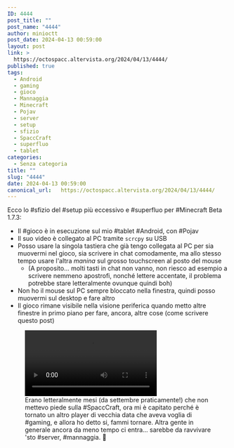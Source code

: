 ```yaml
---
ID: 4444
post_title: ""
post_name: "4444"
author: minioctt
post_date: 2024-04-13 00:59:00
layout: post
link: >
  https://octospacc.altervista.org/2024/04/13/4444/
published: true
tags:
  - Android
  - gaming
  - gioco
  - Mannaggia
  - Minecraft
  - Pojav
  - server
  - setup
  - sfizio
  - SpaccCraft
  - superfluo
  - tablet
categories:
  - Senza categoria
title: ""
slug: "4444"
date: 2024-04-13 00:59:00
canonical_url:   https://octospacc.altervista.org/2024/04/13/4444/
---
```

<!-- wp:paragraph -->
<p markdown="1">Ecco lo #sfizio del #setup più eccessivo e #superfluo per #Minecraft Beta 1.7.3:</p>
<!-- /wp:paragraph -->

<!-- wp:list -->
<ul><!-- wp:list-item -->
<li>Il #gioco è in esecuzione sul mio #tablet #Android, con #Pojav</li>
<!-- /wp:list-item -->

<!-- wp:list-item -->
<li>Il suo video è collegato al PC tramite <code>scrcpy</code> su USB</li>
<!-- /wp:list-item -->

<!-- wp:list-item -->
<li>Posso usare la singola tastiera che già tengo collegata al PC per sia muovermi nel gioco, sia scrivere in chat comodamente, ma allo stesso tempo usare l'altra <em>manina</em> sul grosso touchscreen al posto del mouse<!-- wp:list -->
<ul><!-- wp:list-item -->
<li>(A proposito... molti tasti in chat non vanno, non riesco ad esempio a scrivere nemmeno apostrofi, nonché lettere accentate, il problema potrebbe stare letteralmente ovunque quindi boh)</li>
<!-- /wp:list-item --></ul>
<!-- /wp:list --></li>
<!-- /wp:list-item -->

<!-- wp:list-item -->
<li>Non ho il mouse sul PC sempre bloccato nella finestra, quindi posso muovermi sul desktop e fare altro</li>
<!-- /wp:list-item -->

<!-- wp:list-item -->
<li>Il gioco rimane visibile nella visione periferica quando metto altre finestre in primo piano per fare, ancora, altre cose (come scrivere questo post)</li>
<!-- /wp:list-item --></ul>
<!-- /wp:list -->

<!-- wp:paragraph -->
<p markdown="1"></p>
<!-- /wp:paragraph -->

<!-- wp:video {"id":4443} -->
<figure class="wp-block-video"><video controls src="https://octospacc.github.io/microblog-mirror/assets/uploads/2024/04/wp-1712961956660.mp4"></video><figcaption class="wp-element-caption">Erano letteralmente mesi (da settembre praticamente!) che non mettevo piede sulla #SpaccCraft, ora mi è capitato perché è tornato un altro player di vecchia data che aveva voglia di #gaming, e allora ho detto si, fammi tornare. Altra gente in generale ancora da meno tempo ci entra... sarebbe da ravvivare 'sto #server, #mannaggia. 🧸</figcaption></figure>
<!-- /wp:video -->